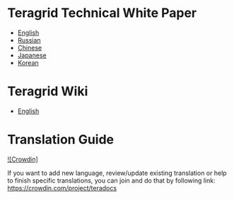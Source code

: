 # Teragrid Technical White Paper

- [English](TechnicalWhitePaper.md)
- [Russian](ru/TechnicalWhitePaper.md)
- [Chinese](cn/TechnicalWhitePaper.md)
- [Japanese](jp/TechnicalWhitePaper.md)
- [Korean](ko/TechnicalWhitePaper.md)

# Teragrid Wiki

- [English](https://github.com/teragrid/teradocs/wiki)

# Translation Guide

[![Crowdin]](https://crowdin.com/project/teradocs)

If you want to add new language, review/update existing translation or help to finish specific translations, you can join and do that by following link:
https://crowdin.com/project/teradocs
